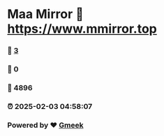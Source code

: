 # Maa Mirror :link: https://www.mmirror.top 
### :page_facing_up: [3](https://www.mmirror.top/tag.html) 
### :speech_balloon: 0 
### :hibiscus: 4896 
### :alarm_clock: 2025-02-03 04:58:07 
### Powered by :heart: [Gmeek](https://github.com/Meekdai/Gmeek)
